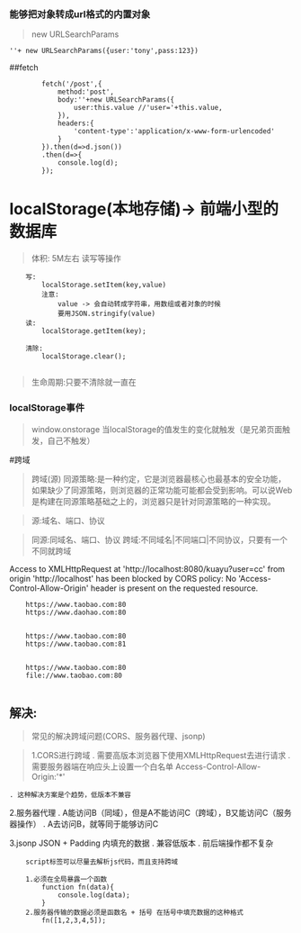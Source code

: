 ### 能够把对象转成url格式的内置对象

> new URLSearchParams
```
''+ new URLSearchParams({user:'tony',pass:123})
```

##fetch

```
        fetch('/post',{
            method:'post',
            body:''+new URLSearchParams({
                user:this.value //'user='+this.value,
            }),
            headers:{
                'content-type':'application/x-www-form-urlencoded'
            }
        }).then(d=>d.json())
        .then(d=>{
            console.log(d);
        });
```

# localStorage(本地存储)-> 前端小型的数据库

> 体积: 5M左右 
> 读写等操作
```
    写:
        localStorage.setItem(key,value)
        注意:
            value -> 会自动转成字符串，用数组或者对象的时候
            要用JSON.stringify(value)
    读:
        localStorage.getItem(key);

    清除:
        localStorage.clear();
    

```
> 生命周期:只要不清除就一直在

### localStorage事件
> window.onstorage 当localStorage的值发生的变化就触发（是兄弟页面触发，自己不触发）


#跨域
> 跨域(源)
> 同源策略:是一种约定，它是浏览器最核心也最基本的安全功能，如果缺少了同源策略，则浏览器的正常功能可能都会受到影响。可以说Web是构建在同源策略基础之上的，浏览器只是针对同源策略的一种实现。

> 源:域名、端口、协议

> 同源:同域名、端口、协议
> 跨域:不同域名|不同端口|不同协议，只要有一个不同就跨域

Access to XMLHttpRequest at 'http://localhost:8080/kuayu?user=cc' from origin 'http://localhost' has been blocked by CORS policy: No 'Access-Control-Allow-Origin' header is present on the requested resource.
```
    https://www.taobao.com:80
    https://www.daohao.com:80


    https://www.taobao.com:80
    https://www.taobao.com:81


    https://www.taobao.com:80
    file://www.taobao.com:80
    
```

## 解决:
> 常见的解决跨域问题(CORS、服务器代理、jsonp)

>1.CORS进行跨域
    . 需要高版本浏览器下使用XMLHttpRequest去进行请求
    . 需要服务器端在响应头上设置一个白名单
        Access-Control-Allow-Origin:'*'

    . 这种解决方案是个趋势，低版本不兼容

2.服务器代理
    . A能访问B（同域），但是A不能访问C（跨域），B又能访问C（服务器操作）
    . A去访问B，就等同于能够访问C


3.jsonp JSON + Padding  内填充的数据
    . 兼容低版本
    . 前后端操作都不复杂

```
    script标签可以尽量去解析js代码，而且支持跨域

    1.必须在全局暴露一个函数
        function fn(data){
            console.log(data);
        }
    2.服务器传输的数据必须是函数名 + 括号 在括号中填充数据的这种格式
        fn([1,2,3,4,5]);
```



